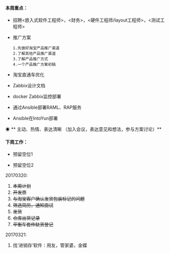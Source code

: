 #### **本周重点：**

* 招聘&lt;嵌入式软件工程师&gt;，&lt;财务&gt;，&lt;硬件工程师/layout工程师&gt;，&lt;测试工程师&gt;

* 推广方案

  ```
  1.先做好淘宝产品推广渠道 
  2.了解其他产品推广渠道 
  3.了解产品推广方式 
  4.一个产品推广方案初稿
  ```

* 淘宝直通车优化

* Zabbix设计文档

* docker Zabbix监控部署

* 通过Ansible部署RAML、RAP服务

* Ansible在IntoYun部署

◉ ** 主动、热情、表达清晰 （加入会议，表达意见和想法，参与方案讨论）**

#### **下周工作：**

* 预留空位1

* 预留空位2

20170320:

1. ~~本周计划~~
2. ~~开发票~~
3. ~~与淘宝客户确认发货包装标记的问题~~
4. ~~筛选简历，通知面试~~
5. ~~发货~~
6. ~~仓库出货记录~~
7. ~~平衡车套件缺货登记~~

20170321:

1. 找‘进销存’软件：用友，管家婆，金蝶



